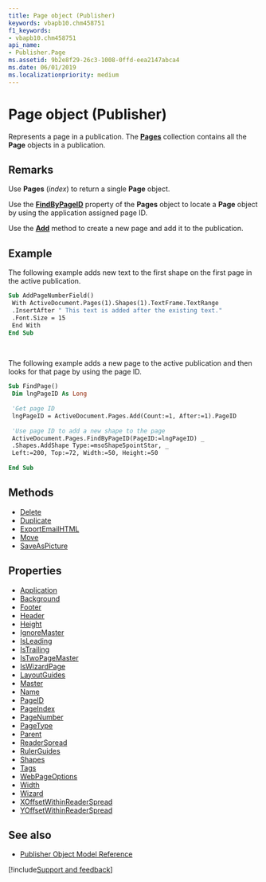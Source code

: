 ```yaml
---
title: Page object (Publisher)
keywords: vbapb10.chm458751
f1_keywords:
- vbapb10.chm458751
api_name:
- Publisher.Page
ms.assetid: 9b2e8f29-26c3-1008-0ffd-eea2147abca4
ms.date: 06/01/2019
ms.localizationpriority: medium
---
```



# Page object (Publisher)

Represents a page in a publication. The **[Pages](Publisher.Pages.md)** collection contains all the **Page** objects in a publication.

## Remarks

Use **Pages** (_index_) to return a single **Page** object. 

Use the **[FindByPageID](Publisher.Pages.FindByPageID.md)** property of the **Pages** object to locate a **Page** object by using the application assigned page ID. 

Use the **[Add](Publisher.Pages.Add.md)** method to create a new page and add it to the publication. 

## Example

The following example adds new text to the first shape on the first page in the active publication.

```vb
Sub AddPageNumberField() 
 With ActiveDocument.Pages(1).Shapes(1).TextFrame.TextRange 
 .InsertAfter " This text is added after the existing text." 
 .Font.Size = 15 
 End With 
End Sub
```

<br/>

The following example adds a new page to the active publication and then looks for that page by using the page ID.

```vb
Sub FindPage() 
 Dim lngPageID As Long 
 
 'Get page ID 
 lngPageID = ActiveDocument.Pages.Add(Count:=1, After:=1).PageID 
 
 'Use page ID to add a new shape to the page 
 ActiveDocument.Pages.FindByPageID(PageID:=lngPageID) _ 
 .Shapes.AddShape Type:=msoShape5pointStar, _ 
 Left:=200, Top:=72, Width:=50, Height:=50 
 
End Sub
```


## Methods

- [Delete](Publisher.Page.Delete.md)
- [Duplicate](Publisher.Page.Duplicate.md)
- [ExportEmailHTML](Publisher.Page.ExportEmailHTML.md)
- [Move](Publisher.Page.Move.md)
- [SaveAsPicture](Publisher.Page.SaveAsPicture.md)

## Properties

- [Application](Publisher.Page.Application.md)
- [Background](Publisher.Page.Background.md)
- [Footer](Publisher.Page.Footer.md)
- [Header](Publisher.Page.Header.md)
- [Height](Publisher.Page.Height.md)
- [IgnoreMaster](Publisher.Page.IgnoreMaster.md)
- [IsLeading](Publisher.Page.IsLeading.md)
- [IsTrailing](Publisher.Page.IsTrailing.md)
- [IsTwoPageMaster](Publisher.Page.IsTwoPageMaster.md)
- [IsWizardPage](Publisher.Page.IsWizardPage.md)
- [LayoutGuides](Publisher.Page.LayoutGuides.md)
- [Master](Publisher.Page.Master.md)
- [Name](Publisher.Page.Name.md)
- [PageID](Publisher.Page.PageID.md)
- [PageIndex](Publisher.Page.PageIndex.md)
- [PageNumber](Publisher.Page.PageNumber.md)
- [PageType](Publisher.Page.PageType.md)
- [Parent](Publisher.Page.Parent.md)
- [ReaderSpread](Publisher.Page.ReaderSpread.md)
- [RulerGuides](Publisher.Page.RulerGuides.md)
- [Shapes](Publisher.Page.Shapes.md)
- [Tags](Publisher.Page.Tags.md)
- [WebPageOptions](Publisher.Page.WebPageOptions.md)
- [Width](Publisher.Page.Width.md)
- [Wizard](Publisher.Page.Wizard.md)
- [XOffsetWithinReaderSpread](Publisher.Page.XOffsetWithinReaderSpread.md)
- [YOffsetWithinReaderSpread](Publisher.Page.YOffsetWithinReaderSpread.md)

## See also

- [Publisher Object Model Reference](overview/publisher/object-model.md)



[!include[Support and feedback](~/includes/feedback-boilerplate.md)]